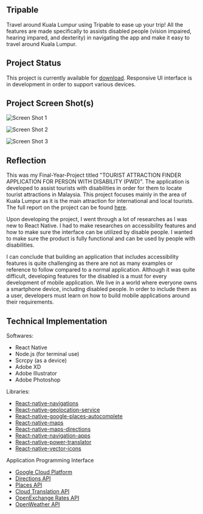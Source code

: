 ## Tripable

Travel around Kuala Lumpur using Tripable to ease up your trip! All the features are made specifically to assists disabled people (vision impaired, hearing impared, and dexterity) in navigating the app and make it easy to travel around Kuala Lumpur.

## Project Status

This project is currently available for [download](https://play.google.com/store/apps/details?id=com.tripable). 
Responsive UI interface is in development in order to support various devices.

## Project Screen Shot(s)  

![Screen Shot 1](https://play-lh.googleusercontent.com/ySfmJsMHNgh_-W_S8qdJBEIlfQ-up0pcXsBlM-4R4mjQDPKoktk799DvzXZc72b4b35-=w1920-h979-rw)

![Screen Shot 2](https://play-lh.googleusercontent.com/TX8Hp6eJ13yIn4zcXam7pqQUny17iD5Erxf69gjhxLmaAwfIRWCFrFA_OrO8QjRislb_=w1920-h979-rw)

![Screen Shot 3](https://play-lh.googleusercontent.com/SNJsiYGS3OSBEMkE4Dud33pbY9eQvNvpE-vp8G4okE4EXR51V3c3JiGO3HcjAd_Vc5w=w1920-h979-rw)
 

## Reflection

This was my Final-Year-Project titled "TOURIST ATTRACTION FINDER APPLICATION FOR PERSON WITH DISABILITY (PWD)". The application is developed to assist tourists with disabilities in order for them to locate tourist attractions in Malaysia. This project focuses mainly in the area of Kuala Lumpur as it is the main attraction for international and local tourists. The full report on the project can be found [here](https://drive.google.com/file/d/1pzDiOojLh5lCrdhtYEeg21Cvbzn9t-pL/view?usp=sharing).

Upon developing the project, I went through a lot of researches as I was new to React Native. I had to make researches on accessibility features and how to make sure the interface can be utilized by disable people. I wanted to make sure the product is fully functional and can be used by people with disabilities. 

I can conclude that building an application that includes accessibility features is quite challenging as there are not as many examples or reference to follow compared to a normal application. Although it was quite difficult, developing features for the disabled is a must for every development of mobile application. We live in a world where everyone owns a smartphone device, including disabled people. In order to include them as a user, developers must learn on how to build mobile applications around their requirements.

## Technical Implementation

Softwares:
- React Native
- Node.js (for terminal use)
- Scrcpy (as a device)
- Adobe XD
- Adobe Illustrator
- Adobe Photoshop

Libraries:
- [React-native-navigations](https://reactnavigation.org/)
- [React-native-geolocation-service](https://www.npmjs.com/package/react-native-geolocation-service)
- [React-native-google-places-autocomplete](https://www.npmjs.com/package/react-native-google-places-autocomplete)
- [React-native-maps](https://github.com/react-native-maps/react-native-maps)
- [React-native-maps-directions](https://github.com/bramus/react-native-maps-directions)
- [React-native-navigation-apps](https://www.npmjs.com/package/react-native-navigation-apps)
- [React-native-power-translator](https://www.npmjs.com/package/react-native-power-translator)
- [React-native-vector-icons](https://github.com/oblador/react-native-vector-icons)

Application Programming Interface
- [Google Cloud Platform](https://console.cloud.google.com/apis/dashboard)
- [Directions API](https://developers.google.com/maps/documentation/directions/overview)
- [Places API](https://developers.google.com/maps/documentation/places/web-service/overview)
- [Cloud Translation API](https://cloud.google.com/translate)
- [OpenExchange Rates API](https://openexchangerates.org/)
- [OpenWeather API](https://openweathermap.org/)
